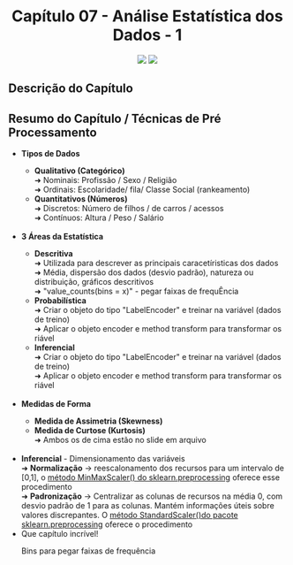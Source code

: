 <h1 align="center"> Capítulo 07 - Análise Estatística dos Dados - 1</h1>

<p align="center">
  <img src="https://img.shields.io/badge/Python-FFD43B?style=for-the-badge&logo=python&logoColor=blue">
  <img src="https://img.shields.io/badge/Pandas-2C2D72?style=for-the-badge&logo=pandas&logoColor=white">
</p>

<h2>Descrição do Capítulo</h2>



<h2>Resumo do Capítulo / Técnicas de Pré Processamento </h2>
<ul>
 <li><b>Tipos de Dados</b></li>
  <ul>
      <li><b>Qualitativo (Categórico)</b></li>
      ➜ Nominais: Profissão / Sexo / Religião<br>
      ➜ Ordinais: Escolaridade/ fila/ Classe Social (rankeamento)<br>
      <li><b>Quantitativos (Números)</b></li>
      ➜ Discretos: Número de filhos / de carros / acessos<br>
      ➜ Contínuos: Altura / Peso / Salário<br>
  </ul><br>
  <li><b>3 Áreas da Estatística</b></li>
    <ul>
      <li><b>Descritiva</b></li>
      ➜ Utilizada para descrever as principais caracetíristicas dos dados<br>
      ➜ Média, dispersão dos dados (desvio padrão), natureza ou distribuição, gráficos descritivos<br>
      ➜ "value_counts(bins = x)" - pegar faixas de frequÊncia
      <li><b>Probabilística</b></li>
      ➜ Criar o objeto do tipo "LabelEncoder" e treinar na variável (dados de treino)<br>
      ➜ Aplicar o objeto encoder  e method transform para transformar os riável
      <li><b>Inferencial</b></li>
      ➜ Criar o objeto do tipo "LabelEncoder" e treinar na variável (dados de treino)<br>
      ➜ Aplicar o objeto encoder  e method transform para transformar os riável
    </ul><br>
  <li><b>Medidas de Forma</b></li>
    <ul>
      <li><b>Medida de Assimetria (Skewness)</b></li>
      <li><b>Medida de Curtose (Kurtosis)</b></li>
      ➜ Ambos os de cima estão no slide em arquivo<br>
    </ul><br>
  <li><b>Inferencial</b> - Dimensionamento das variáveis</li>
  ➜ <b>Normalização</b> -> reescalonamento dos recursos para um intervalo de [0,1], o <u>método MinMaxScaler() do sklearn.preprocessing</u> oferece esse procedimento<br>
  ➜ <b>Padronização</b> -> Centralizar as colunas de recursos na média 0, com desvio padrão de 1 para as colunas. Mantém informações úteis sobre valores discrepantes. O <u>método StandardScaler()do pacote sklearn.preprocessing</u> oferece o procedimento<br>

  <li>Que capítulo incrível! 

  Bins para pegar faixas de frequência



      
